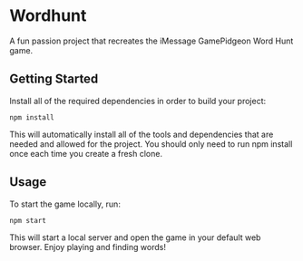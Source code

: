 # Wordhunt
A fun passion project that recreates the iMessage GamePidgeon Word Hunt game.

## Getting Started

Install all of the required dependencies in order to build your project:

```npm install```

This will automatically install all of the tools and dependencies that are needed and allowed for the project. You should only need to run npm install once each time you create a fresh clone.

## Usage
To start the game locally, run:

```bash
npm start
```

This will start a local server and open the game in your default web browser. Enjoy playing and finding words!
